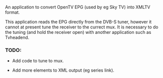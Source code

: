 An application to convert OpenTV EPG (used by eg Sky TV) into XMLTV format.

This application reads the EPG directly from the DVB-S tuner, however it cannot at present tune the receiver to the currect mux. It is necessary to do the tuning (and hold the receiver open) with another application such as Tvheadend.

### TODO:
- Add code to tune to mux.

- Add more elements to XML output (eg series link).
